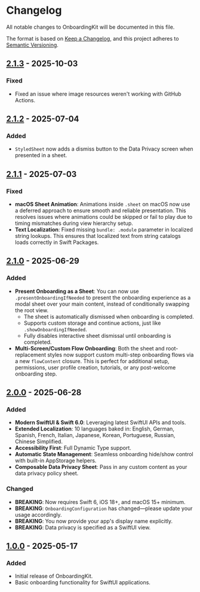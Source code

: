 # Changelog

All notable changes to OnboardingKit will be documented in this file.

The format is based on [Keep a Changelog](https://keepachangelog.com/en/1.0.0/),
and this project adheres to [Semantic Versioning](https://semver.org/spec/v2.0.0.html).

## [2.1.3] - 2025-10-03

### Fixed
- Fixed an issue where image resources weren't working with GitHub Actions.

## [2.1.2] - 2025-07-04

### Added
- `StyledSheet` now adds a dismiss button to the Data Privacy screen when presented in a sheet.

## [2.1.1] - 2025-07-03

### Fixed
- **macOS Sheet Animation**: Animations inside `.sheet` on macOS now use a deferred approach to ensure smooth and reliable presentation. This resolves issues where animations could be skipped or fail to play due to timing mismatches during view hierarchy setup.
- **Text Localization**: Fixed missing `bundle: .module` parameter in localized string lookups. This ensures that localized text from string catalogs loads correctly in Swift Packages.

## [2.1.0] - 2025-06-29

### Added
- **Present Onboarding as a Sheet**: You can now use `.presentOnboardingIfNeeded` to present the onboarding experience as a modal sheet over your main content, instead of conditionally swapping the root view.
  - The sheet is automatically dismissed when onboarding is completed.
  - Supports custom storage and continue actions, just like `.showOnboardingIfNeeded`.
  - Fully disables interactive sheet dismissal until onboarding is completed.
- **Multi-Screen/Custom Flow Onboarding**: Both the sheet and root-replacement styles now support custom multi-step onboarding flows via a new `flowContent` closure. This is perfect for additional setup, permissions, user profile creation, tutorials, or any post-welcome onboarding step.

## [2.0.0] - 2025-06-28

### Added
- **Modern SwiftUI & Swift 6.0**: Leveraging latest SwiftUI APIs and tools.
- **Extended Localization**: 10 languages baked in: English, German, Spanish, French, Italian, Japanese, Korean, Portuguese, Russian, Chinese Simplified.
- **Accessibility First**: Full Dynamic Type support.
- **Automatic State Management**: Seamless onboarding hide/show control with built-in AppStorage helpers.
- **Composable Data Privacy Sheet**: Pass in any custom content as your data privacy policy sheet.

### Changed
- **BREAKING**: Now requires Swift 6, iOS 18+, and macOS 15+ minimum.
- **BREAKING**: `OnboardingConfiguration` has changed—please update your usage accordingly.
- **BREAKING**: You now provide your app's display name explicitly.
- **BREAKING**: Data privacy is specified as a SwiftUI view.

## [1.0.0] - 2025-05-17

### Added
- Initial release of OnboardingKit.
- Basic onboarding functionality for SwiftUI applications.

[2.1.3]: https://github.com/Sedlacek-Solutions/OnboardingKit/releases/tag/2.1.3
[2.1.2]: https://github.com/Sedlacek-Solutions/OnboardingKit/releases/tag/2.1.2
[2.1.1]: https://github.com/Sedlacek-Solutions/OnboardingKit/releases/tag/2.1.1
[2.1.0]: https://github.com/Sedlacek-Solutions/OnboardingKit/releases/tag/2.1.0
[2.0.0]: https://github.com/Sedlacek-Solutions/OnboardingKit/releases/tag/2.0.0
[1.0.0]: https://github.com/Sedlacek-Solutions/OnboardingKit/releases/tag/1.0.0
